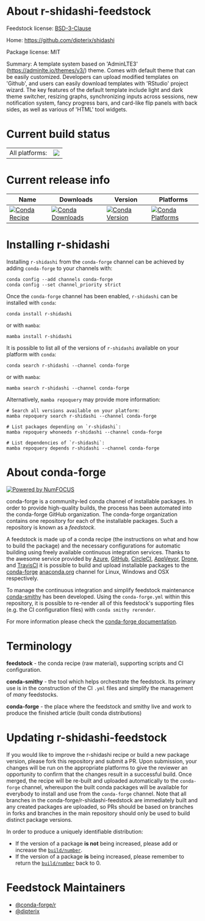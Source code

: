 About r-shidashi-feedstock
==========================

Feedstock license: [BSD-3-Clause](https://github.com/conda-forge/r-shidashi-feedstock/blob/main/LICENSE.txt)

Home: https://github.com/dipterix/shidashi

Package license: MIT

Summary: A template system based on 'AdminLTE3' (<https://adminlte.io/themes/v3/>) theme. Comes
with default theme that can be easily customized. Developers can upload modified
templates on 'Github', and users can easily download templates with 'RStudio' project
wizard. The key features of the default template include light and dark theme switcher,
resizing graphs, synchronizing inputs across sessions, new notification system,
fancy progress bars, and card-like flip panels with back sides, as well as various
of 'HTML' tool widgets.


Current build status
====================


<table><tr><td>All platforms:</td>
    <td>
      <a href="https://dev.azure.com/conda-forge/feedstock-builds/_build/latest?definitionId=17815&branchName=main">
        <img src="https://dev.azure.com/conda-forge/feedstock-builds/_apis/build/status/r-shidashi-feedstock?branchName=main">
      </a>
    </td>
  </tr>
</table>

Current release info
====================

| Name | Downloads | Version | Platforms |
| --- | --- | --- | --- |
| [![Conda Recipe](https://img.shields.io/badge/recipe-r--shidashi-green.svg)](https://anaconda.org/conda-forge/r-shidashi) | [![Conda Downloads](https://img.shields.io/conda/dn/conda-forge/r-shidashi.svg)](https://anaconda.org/conda-forge/r-shidashi) | [![Conda Version](https://img.shields.io/conda/vn/conda-forge/r-shidashi.svg)](https://anaconda.org/conda-forge/r-shidashi) | [![Conda Platforms](https://img.shields.io/conda/pn/conda-forge/r-shidashi.svg)](https://anaconda.org/conda-forge/r-shidashi) |

Installing r-shidashi
=====================

Installing `r-shidashi` from the `conda-forge` channel can be achieved by adding `conda-forge` to your channels with:

```
conda config --add channels conda-forge
conda config --set channel_priority strict
```

Once the `conda-forge` channel has been enabled, `r-shidashi` can be installed with `conda`:

```
conda install r-shidashi
```

or with `mamba`:

```
mamba install r-shidashi
```

It is possible to list all of the versions of `r-shidashi` available on your platform with `conda`:

```
conda search r-shidashi --channel conda-forge
```

or with `mamba`:

```
mamba search r-shidashi --channel conda-forge
```

Alternatively, `mamba repoquery` may provide more information:

```
# Search all versions available on your platform:
mamba repoquery search r-shidashi --channel conda-forge

# List packages depending on `r-shidashi`:
mamba repoquery whoneeds r-shidashi --channel conda-forge

# List dependencies of `r-shidashi`:
mamba repoquery depends r-shidashi --channel conda-forge
```


About conda-forge
=================

[![Powered by
NumFOCUS](https://img.shields.io/badge/powered%20by-NumFOCUS-orange.svg?style=flat&colorA=E1523D&colorB=007D8A)](https://numfocus.org)

conda-forge is a community-led conda channel of installable packages.
In order to provide high-quality builds, the process has been automated into the
conda-forge GitHub organization. The conda-forge organization contains one repository
for each of the installable packages. Such a repository is known as a *feedstock*.

A feedstock is made up of a conda recipe (the instructions on what and how to build
the package) and the necessary configurations for automatic building using freely
available continuous integration services. Thanks to the awesome service provided by
[Azure](https://azure.microsoft.com/en-us/services/devops/), [GitHub](https://github.com/),
[CircleCI](https://circleci.com/), [AppVeyor](https://www.appveyor.com/),
[Drone](https://cloud.drone.io/welcome), and [TravisCI](https://travis-ci.com/)
it is possible to build and upload installable packages to the
[conda-forge](https://anaconda.org/conda-forge) [anaconda.org](https://anaconda.org/)
channel for Linux, Windows and OSX respectively.

To manage the continuous integration and simplify feedstock maintenance
[conda-smithy](https://github.com/conda-forge/conda-smithy) has been developed.
Using the ``conda-forge.yml`` within this repository, it is possible to re-render all of
this feedstock's supporting files (e.g. the CI configuration files) with ``conda smithy rerender``.

For more information please check the [conda-forge documentation](https://conda-forge.org/docs/).

Terminology
===========

**feedstock** - the conda recipe (raw material), supporting scripts and CI configuration.

**conda-smithy** - the tool which helps orchestrate the feedstock.
                   Its primary use is in the construction of the CI ``.yml`` files
                   and simplify the management of *many* feedstocks.

**conda-forge** - the place where the feedstock and smithy live and work to
                  produce the finished article (built conda distributions)


Updating r-shidashi-feedstock
=============================

If you would like to improve the r-shidashi recipe or build a new
package version, please fork this repository and submit a PR. Upon submission,
your changes will be run on the appropriate platforms to give the reviewer an
opportunity to confirm that the changes result in a successful build. Once
merged, the recipe will be re-built and uploaded automatically to the
`conda-forge` channel, whereupon the built conda packages will be available for
everybody to install and use from the `conda-forge` channel.
Note that all branches in the conda-forge/r-shidashi-feedstock are
immediately built and any created packages are uploaded, so PRs should be based
on branches in forks and branches in the main repository should only be used to
build distinct package versions.

In order to produce a uniquely identifiable distribution:
 * If the version of a package **is not** being increased, please add or increase
   the [``build/number``](https://docs.conda.io/projects/conda-build/en/latest/resources/define-metadata.html#build-number-and-string).
 * If the version of a package **is** being increased, please remember to return
   the [``build/number``](https://docs.conda.io/projects/conda-build/en/latest/resources/define-metadata.html#build-number-and-string)
   back to 0.

Feedstock Maintainers
=====================

* [@conda-forge/r](https://github.com/orgs/conda-forge/teams/r/)
* [@dipterix](https://github.com/dipterix/)

